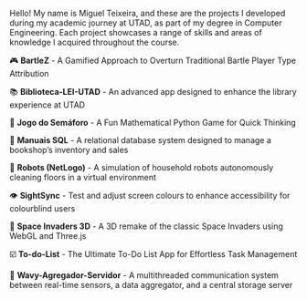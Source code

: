 Hello! My name is Miguel Teixeira, and these are the projects I developed during my academic journey at UTAD, as part of my degree in Computer Engineering. Each project showcases a range of skills and areas of knowledge I acquired throughout the course.

🎮 **BartleZ** - A Gamified Approach to Overturn Traditional Bartle Player Type Attribution


📚 **Biblioteca-LEI-UTAD** - An advanced app designed to enhance the library experience at UTAD


🚦 **Jogo do Semáforo** - A Fun Mathematical Python Game for Quick Thinking


📖 **Manuais SQL** - A relational database system designed to manage a bookshop’s inventory and sales


🤖 **Robots (NetLogo)** - A simulation of household robots autonomously cleaning floors in a virtual environment


👁️ **SightSync** - Test and adjust screen colours to enhance accessibility for colourblind users


👾 **Space Invaders 3D** - A 3D remake of the classic Space Invaders using WebGL and Three.js


☑️ **To-do-List** - The Ultimate To-Do List App for Effortless Task Management


🌊 **Wavy-Agregador-Servidor** - A multithreaded communication system between real-time sensors, a data aggregator, and a central storage server
